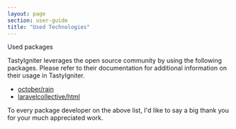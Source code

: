 ```yaml
---
layout: page
section: user-guide
title: "Used Technologies"
---
```


Used packages

TastyIgniter leverages the open source community by using the following packages. Please refer to their documentation for additional information on their usage in TastyIgniter.

- [october/rain]()
- [laravelcollective/html]()

To every package developer on the above list, I'd like to say a big thank you for your much appreciated work.